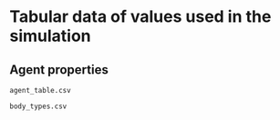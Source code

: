 Tabular data of values used in the simulation
=============================================

Agent properties
----------------

``` 
agent_table.csv 
```



```
body_types.csv
```
